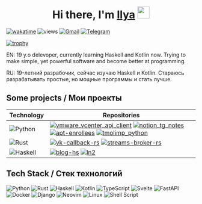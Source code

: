 <h1 align="center">Hi there, I'm <a href="https://telegram.me/mrtstg" target="_blank">Ilya</a> 
<img src="https://github.com/blackcater/blackcater/raw/main/images/Hi.gif" height="32"/></h1>

[![wakatime](https://wakatime.com/badge/user/6afec9f8-74f5-4a79-a1c3-91f4e5bb13a8.svg)](https://wakatime.com/@6afec9f8-74f5-4a79-a1c3-91f4e5bb13a8)
![views](https://komarev.com/ghpvc/?username=mrtstg)
[![Gmail](https://img.shields.io/badge/-mrtstgdev@gmail.com-c14438?style=social&logo=Gmail&logoColor=red&link=mailto:mrtstgdev@gmail.com)](mailto:mrtstgdev@gmail.com)
[![Telegram](https://img.shields.io/badge/-Telegram-c14438?style=social&logo=Telegram&logoColor=red&link=https://t.me/mrtstg)](https://t.me/mrtstg)

[![trophy](https://github-profile-trophy.vercel.app/?username=mrtstg&rank=-C,-B&theme=gruvbox&no-bg=true)](https://github.com/ryo-ma/github-profile-trophy)

EN: 19 y.o delevoper, currently learning Haskell and Kotlin now. Trying to make simple, yet powerful software and become better at programming.

RU: 19-летний разрабочик, сейчас изучаю Haskell и Kotlin. Стараюсь разрабатывать простые, но мощные программы и стать лучше.

## Some projects / Мои проекты

| **Technology** | **Repositories** |
|------------|-------------|
| ![Python](https://img.shields.io/badge/Python-3776AB?style=for-the-badge&logo=python&logoColor=white) | [![vmware_vcenter_api_client](https://img.shields.io/badge/vmware__vcenter__api__client-black?logo=github)](https://github.com/mrtstg/vmware_vcenter_api_client) [![notion_tg_notes](https://img.shields.io/badge/notion__notes__tg-black?logo=github)](https://github.com/mrtstg/notion_tg_notes) [![apt-enrollees](https://img.shields.io/badge/apt__enrollees-black?logo=github)](https://github.com/mrtstg/apt-enrollees) [![tmolimp_python](https://img.shields.io/badge/tbolimp__python-black?logo=github)](https://github.com/mrtstg/tbolimp_python) |
| ![Rust](https://img.shields.io/badge/Rust-000000?style=for-the-badge&logo=rust&logoColor=white) | [![vk-callback-rs](https://img.shields.io/badge/vk--callback--rs-black?logo=github)](https://github.com/mrtstg/vk-callback-rs) [![streams-broker-rs](https://img.shields.io/badge/streams--broker--rs-black?logo=github)](https://github.com/mrtstg/streams-broker-rs) |
| ![Haskell](https://img.shields.io/badge/Haskell-5e5086?style=for-the-badge&logo=haskell&logoColor=white) | [![blog-hs](https://img.shields.io/badge/blog--hs-black?logo=github)](https://github.com/mrtstg/blog-hs) [![ln2](https://img.shields.io/badge/ln2-black?logo=github)](https://github.com/mrtstg/ln2) |

## Tech Stack / Стек технологий

![Python](https://img.shields.io/badge/python-3670A0?style=for-the-badge&logo=python&logoColor=ffdd54) ![Rust](https://img.shields.io/badge/rust-%23000000.svg?style=for-the-badge&logo=rust&logoColor=white) ![Haskell](https://img.shields.io/badge/Haskell-5e5086?style=for-the-badge&logo=haskell&logoColor=white) ![Kotlin](https://img.shields.io/badge/kotlin-%237F52FF.svg?style=for-the-badge&logo=kotlin&logoColor=white) ![TypeScript](https://img.shields.io/badge/typescript-%23007ACC.svg?style=for-the-badge&logo=typescript&logoColor=white) ![Svelte](https://img.shields.io/badge/svelte-%23f1413d.svg?style=for-the-badge&logo=svelte&logoColor=white) ![FastAPI](https://img.shields.io/badge/FastAPI-005571?style=for-the-badge&logo=fastapi) ![Docker](https://img.shields.io/badge/docker-%230db7ed.svg?style=for-the-badge&logo=docker&logoColor=white) ![Django](https://img.shields.io/badge/django-%23092E20.svg?style=for-the-badge&logo=django&logoColor=white) ![Neovim](https://img.shields.io/badge/NeoVim-%2357A143.svg?&style=for-the-badge&logo=neovim&logoColor=white) ![Linux](https://img.shields.io/badge/Linux-FCC624?style=for-the-badge&logo=linux&logoColor=black) ![Shell Script](https://img.shields.io/badge/shell_script-%23121011.svg?style=for-the-badge&logo=gnu-bash&logoColor=white)
